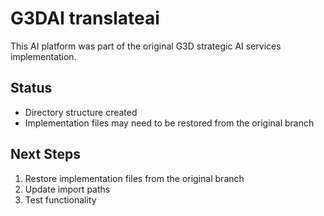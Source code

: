 # G3DAI translateai

This AI platform was part of the original G3D strategic AI services implementation.

## Status
- Directory structure created
- Implementation files may need to be restored from the original branch

## Next Steps
1. Restore implementation files from the original branch
2. Update import paths
3. Test functionality

